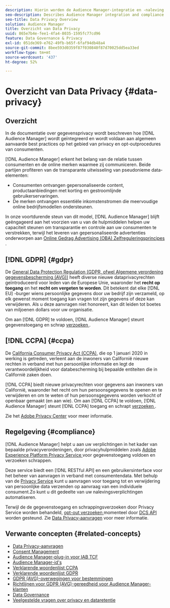 ```yaml
---
description: Hierin worden de Audience Manager-integratie en -naleving beschreven met algemeen aanvaarde best practices in verband met de privacy van de consument en opt-outprocedures.
seo-description: Describes Audience Manager integration and compliance with generally accepted best practices related to consumer privacy and opt-out procedures.
seo-title: Data Privacy Overview
solution: Audience Manager
title: Overzicht van Data Privacy
uuid: 865e7b4e-fee1-4fa4-8035-1595fc77cd96
feature: Data Governance & Privacy
exl-id: 051de369-e762-49fb-b65f-6faf94db48a4
source-git-commit: 8bee593d0359f87f030840f87d70025dd5ea33ed
workflow-type: tm+mt
source-wordcount: '437'
ht-degree: 52%

---
```


# Overzicht van Data Privacy {#data-privacy}

## Overzicht

In de documentatie over gegevensprivacy wordt beschreven hoe [!DNL Audience Manager] wordt geïntegreerd en wordt voldaan aan algemeen aanvaarde best practices op het gebied van privacy en opt-outprocedures van consumenten.

[!DNL Audience Manager] erkent het belang van de relatie tussen consumenten en de online merken waarmee zij communiceren. Beide partijen profiteren van de transparante uitwisseling van pseudonieme data-elementen:

* Consumenten ontvangen gepersonaliseerde content, productaanbiedingen met korting en gestroomlijnde gebruikerservaringen.
* De merken ontvangen essentiële inkomstenstromen die meervoudige online bedrijfsmodellen ondersteunen.

In onze voortdurende steun van dit model, [!DNL Audience Manager] blijft geëngageerd aan het voorzien van u van de hulpmiddelen helpen uw capaciteit steunen om transparantie en controle aan uw consumenten te verstrekken, terwijl het leveren van gepersonaliseerde advertenties onderworpen aan [ Online Gedrag Advertising (OBA) Zelfreguleringsprincipes ](https://www.iab.com/news/self-regulatory-principles-for-online-behavioral-advertising/).

## [!DNL GDPR] {#gdpr}

De [General Data Protection Regulation (GDPR, ofwel Algemene verordening gegevensbescherming (AVG))](https://gdpr.eu/data-privacy/) heeft diverse nieuwe dataprivacyrechten geïntroduceerd voor leden van de Europese Unie, waaronder het **recht op toegang** en het **recht om vergeten te worden**. Dit betekent dat elke [!DNL EU] -burger wiens persoonlijke gegevens door uw bedrijf zijn verzameld, op elk gewenst moment toegang kan vragen tot zijn gegevens of deze kan verwijderen. Als u deze aanvragen niet honoreert, kan dit leiden tot boetes van miljoenen dollars voor uw organisatie.

Om aan [!DNL GDPR] te voldoen, [!DNL Audience Manager] steunt gegevenstoegang en schrap [ verzoeken ](data-privacy-requests.md).

## [!DNL CCPA] {#ccpa}

De [California Consumer Privacy Act (CCPA)](https://www.caprivacy.org/about), die op 1 januari 2020 in werking is getreden, verleent aan de inwoners van Californië nieuwe rechten in verband met hun persoonlijke informatie en legt de verantwoordelijkheid voor databescherming bij bepaalde entiteiten die in Californië zaken doen.

[!DNL CCPA] biedt nieuwe privacyrechten voor gegevens aan inwoners van Californië, waaronder het recht om hun persoonsgegevens te openen en te verwijderen en om te weten of hun persoonsgegevens worden verkocht of openbaar gemaakt (en aan wie). Om aan [!DNL CCPA] te voldoen, [!DNL Audience Manager] steunt [!DNL CCPA] toegang en schrapt [ verzoeken ](data-privacy-requests.md).

Zie het [Adobe Privacy Center](https://www.adobe.com/nl/privacy/opt-out.html) voor meer informatie.

## Regelgeving {#compliance}

[!DNL Audience Manager] helpt u aan uw verplichtingen in het kader van bepaalde privacyverordeningen, door privacyhulpmiddelen zoals [ Adobe Experience Platform Privacy Service ](https://experienceleague.adobe.com/docs/experience-platform/privacy/home.html?lang=nl-NL) voor gegevenstoegang voldoen en verzoeken schrappen.

Deze service biedt een [!DNL RESTful API] en een gebruikersinterface voor het beheer van aanvragen in verband met consumentendata. Met behulp van de [Privacy Service](https://experienceleague.adobe.com/docs/experience-platform/privacy/home.html?lang=nl-NL) kunt u aanvragen voor toegang tot en verwijdering van persoonlijke data verzenden op aanvraag van een individuele consument.Zo kunt u dit gedeelte van uw nalevingsverplichtingen automatiseren.

Terwijl de de gegevenstoegang en schrappingsverzoeken door Privacy Service worden behandeld, [ opt-out verzoeken ](data-privacy-requests.md#opt-out-requests) momenteel door [ DCS API ](../../api/dcs-intro/dcs-api-reference/dcs-api-reference-overview.md) worden gesteund. Zie [Data Privacy-aanvragen](data-privacy-requests.md) voor meer informatie.

## Verwante concepten {#related-concepts}

* [Data Privacy-aanvragen](data-privacy-requests.md)
* [Consent Management](data-privacy-consent.md)
* [Audience Manager-plug-in voor IAB TCF](aam-iab-plugin.md)
* [Audience Manager-id&#39;s](data-privacy-ids.md)
* [Verklarende woordenlijst CCPA](aam-ccpa-glossary.md)
* [Verklarende woordenlijst GDPR](aam-gdpr-glossary.md)
* [GDPR (AVG)-overwegingen voor bestemmingen](aam-gdpr-partners.md)
* [Richtlijnen voor GDPR (AVG)-gereedheid voor Audience Manager-klanten](aam-gdpr-readiness.md)
* [Data Governance](data-governance.md)
* [Veelgestelde vragen over privacy en dataretentie](../../faq/faq-privacy.md)
